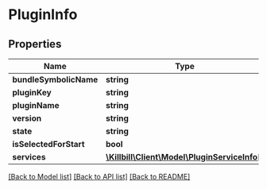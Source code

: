 # PluginInfo

## Properties
Name | Type | Description | Notes
------------ | ------------- | ------------- | -------------
**bundleSymbolicName** | **string** |  | [optional] 
**pluginKey** | **string** |  | [optional] 
**pluginName** | **string** |  | [optional] 
**version** | **string** |  | [optional] 
**state** | **string** |  | [optional] 
**isSelectedForStart** | **bool** |  | [optional] 
**services** | [**\Killbill\Client\Model\PluginServiceInfo[]**](PluginServiceInfo.md) |  | [optional] 

[[Back to Model list]](../README.md#documentation-for-models) [[Back to API list]](../README.md#documentation-for-api-endpoints) [[Back to README]](../README.md)

